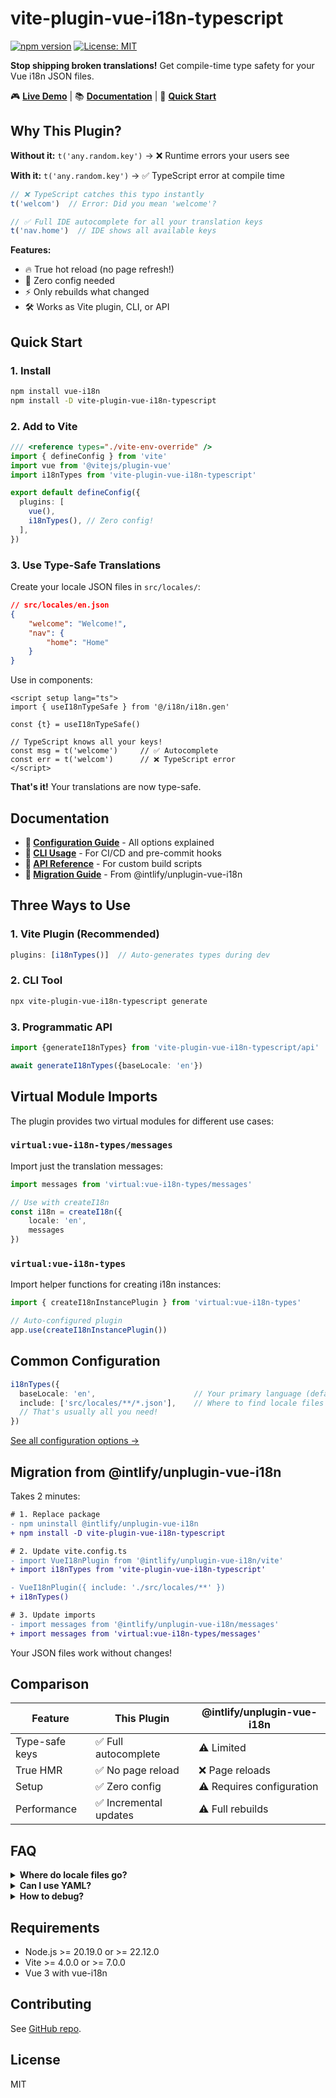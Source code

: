 # vite-plugin-vue-i18n-typescript

[![npm version](https://img.shields.io/npm/v/vite-plugin-vue-i18n-typescript.svg)](https://www.npmjs.com/package/vite-plugin-vue-i18n-typescript)
[![License: MIT](https://img.shields.io/badge/License-MIT-yellow.svg)](https://opensource.org/licenses/MIT)

**Stop shipping broken translations!** Get compile-time type safety for your Vue i18n JSON files.

🎮 **[Live Demo](https://gcwioro.github.io/vite-plugin-vue-i18n-typescript/)** | 📚 **[Documentation](#documentation)** |
🚀 **[Quick Start](#quick-start)**

## Why This Plugin?

**Without it:** `t('any.random.key')` → ❌ Runtime errors your users see

**With it:** `t('any.random.key')` → ✅ TypeScript error at compile time

```typescript
// ❌ TypeScript catches this typo instantly
t('welcom')  // Error: Did you mean 'welcome'?

// ✅ Full IDE autocomplete for all your translation keys
t('nav.home')  // IDE shows all available keys
```

**Features:**

- 🔥 True hot reload (no page refresh!)
- 🎯 Zero config needed
- ⚡ Only rebuilds what changed
- 🛠️ Works as Vite plugin, CLI, or API

## Quick Start

### 1. Install

```bash
npm install vue-i18n
npm install -D vite-plugin-vue-i18n-typescript
```

### 2. Add to Vite

```typescript
/// <reference types="./vite-env-override" />
import { defineConfig } from 'vite'
import vue from '@vitejs/plugin-vue'
import i18nTypes from 'vite-plugin-vue-i18n-typescript'

export default defineConfig({
  plugins: [
    vue(),
    i18nTypes(), // Zero config!
  ],
})
```

### 3. Use Type-Safe Translations

Create your locale JSON files in `src/locales/`:

```json
// src/locales/en.json
{
    "welcome": "Welcome!",
    "nav": {
        "home": "Home"
    }
}
```

Use in components:

```vue
<script setup lang="ts">
import { useI18nTypeSafe } from '@/i18n/i18n.gen'

const {t} = useI18nTypeSafe()

// TypeScript knows all your keys!
const msg = t('welcome')     // ✅ Autocomplete
const err = t('welcom')      // ❌ TypeScript error
</script>
```

**That's it!** Your translations are now type-safe.

## Documentation

- **📖 [Configuration Guide](./docs/configuration.md)** - All options explained
- **🔨 [CLI Usage](./docs/cli.md)** - For CI/CD and pre-commit hooks
- **🧩 [API Reference](./docs/api.md)** - For custom build scripts
- **🔄 [Migration Guide](./docs/migration.md)** - From @intlify/unplugin-vue-i18n

## Three Ways to Use

### 1. Vite Plugin (Recommended)
```typescript
plugins: [i18nTypes()]  // Auto-generates types during dev
```

### 2. CLI Tool
```bash
npx vite-plugin-vue-i18n-typescript generate
```

### 3. Programmatic API
```typescript
import {generateI18nTypes} from 'vite-plugin-vue-i18n-typescript/api'

await generateI18nTypes({baseLocale: 'en'})
```

## Virtual Module Imports

The plugin provides two virtual modules for different use cases:

### `virtual:vue-i18n-types/messages`

Import just the translation messages:

```typescript
import messages from 'virtual:vue-i18n-types/messages'

// Use with createI18n
const i18n = createI18n({
    locale: 'en',
    messages
})
```

### `virtual:vue-i18n-types`

Import helper functions for creating i18n instances:

```typescript
import { createI18nInstancePlugin } from 'virtual:vue-i18n-types'

// Auto-configured plugin
app.use(createI18nInstancePlugin())
```

## Common Configuration

```typescript
i18nTypes({
  baseLocale: 'en',                      // Your primary language (defaults to 'de')
  include: ['src/locales/**/*.json'],    // Where to find locale files
  // That's usually all you need!
})
```

[See all configuration options →](./docs/configuration.md)

## Migration from @intlify/unplugin-vue-i18n

Takes 2 minutes:

```diff
# 1. Replace package
- npm uninstall @intlify/unplugin-vue-i18n
+ npm install -D vite-plugin-vue-i18n-typescript

# 2. Update vite.config.ts
- import VueI18nPlugin from '@intlify/unplugin-vue-i18n/vite'
+ import i18nTypes from 'vite-plugin-vue-i18n-typescript'

- VueI18nPlugin({ include: './src/locales/**' })
+ i18nTypes()

# 3. Update imports
- import messages from '@intlify/unplugin-vue-i18n/messages'
+ import messages from 'virtual:vue-i18n-types/messages'
```

Your JSON files work without changes!

## Comparison

| Feature        | This Plugin           | @intlify/unplugin-vue-i18n |
|----------------|-----------------------|----------------------------|
| Type-safe keys | ✅ Full autocomplete   | ⚠️ Limited                 |
| True HMR       | ✅ No page reload      | ❌ Page reloads             |
| Setup          | ✅ Zero config         | ⚠️ Requires configuration  |
| Performance    | ✅ Incremental updates | ⚠️ Full rebuilds           |

## FAQ

<details>
<summary><strong>Where do locale files go?</strong></summary>

Default: `src/locales/*.json`. Change with `include` option.
</details>

<details>
<summary><strong>Can I use YAML?</strong></summary>

Not yet - convert to JSON first.
</details>

<details>
<summary><strong>How to debug?</strong></summary>

```typescript
i18nTypes({
    debug: true,
    virtualFilePath: 'src/debug.gen.ts' // Creates inspectable file
})
```

</details>

## Requirements

- Node.js >= 20.19.0 or >= 22.12.0
- Vite >= 4.0.0 or >= 7.0.0
- Vue 3 with vue-i18n

## Contributing

See [GitHub repo](https://github.com/gcwioro/vite-plugin-vue-i18n-typescript).

## License

MIT

